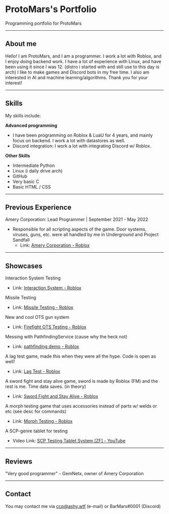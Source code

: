 # ProtoMars's Portfolio
Programming portfolio for ProtoMars

---

## About me

Hello! I am ProtoMars, and I am a programmer. I work a lot with Roblox, and I enjoy doing backend work.
I have a lot of experience with Linux, and have been using it since I was 12. (distro i started with and still use to this day is arch)
I like to make games and Discord bots in my free time. I also am interested in AI and machine learning/algorithms.
Thank you for your interest!

---

## Skills

My skills include:

**Advanced programming**
 - I have been programming on Roblox & LuaU for 4 years, and mainly focus on backend. I work a lot with datastores as well.
 - Discord integration: I work a lot with integrating Discord w/ Roblox.

**Other Skills**
 - Intermediate Python
 - Linux (i daily drive arch)
 - GitHub
 - Very basic C
 - Basic HTML / CSS

---

## Previous Experience

Amery Corporation: Lead Programmer | September 2021 - May 2022 
 - Responsible for all scripting aspects of the game. Door systems, viruses, guns, etc. were all handled by me in Underground and Project Sandfall
    - Link: [Amery Corporation - Roblox](https://www.roblox.com/groups/8234266/Amery-Corporation#!/about)

---

## Showcases

Interaction System Testing
- Link: [Interaction System - Roblox](https://www.roblox.com/games/8788535992/Interaction-System-Portfolio)

Missile Testing
- Link: [Missile Testing - Roblox](https://www.roblox.com/games/7062804647/Missile-Testing-TZF)

New and cool OTS gun system
- Link: [Firefight OTS Testing - Roblox](https://www.roblox.com/games/9307820083/Firefight-OTS-Testing)

Messing with PathfindingService (cause why the heck not)
- Link: [pathfinding demo - Roblox](https://www.roblox.com/games/7038267227/pathfinding-demo)

A lag test game, made this when they were all the hype. Code is open as well!
- Link: [Lag Test - Roblox](https://www.roblox.com/games/6868092600/Lag-Test-OPEN-SOURCE)

A sword fight and stay alive game, sword is made by Roblox (FM) and the rest is me. Time data saves. (in theory)
- Link: [Sword Fight and Stay Alive - Roblox](https://www.roblox.com/games/7138137169/Sword-Fight-and-Stay-Alive)

A morph testing game that uses accessories instead of parts w/ welds or etc (see desc for commands)
- Link: [Morph Testing - Roblox](https://www.roblox.com/games/8747645850/Untitled-Game)

A SCP-genre tablet for testing
- Video Link: [SCP Testing Tablet System [ZF] - YouTube](https://youtu.be/cnMu6wzjR-U)

---

## Reviews

"Very good programmer" - GemNetx, owner of Amery Corporation

---

## Contact

You may contact me via ccp@ashy.wtf (e-mail) or BarMars#0001 (Discord)
